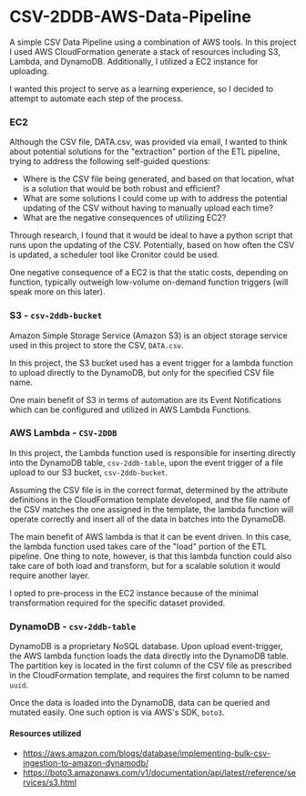 # CSV-2DDB-AWS-Data-Pipeline

A simple CSV Data Pipeline using a combination of AWS tools. In this project I used AWS CloudFormation generate a stack of resources including S3, Lambda, and DynamoDB. Additionally, I utilized a EC2 instance for uploading.

I wanted this project to serve as a learning experience, so I decided to attempt to automate each step of the process. 


### EC2

Although the CSV file, DATA.csv, was provided via email, I wanted to think about potential solutions for the "extraction" portion of the ETL pipeline, trying to address the following self-guided questions:

- Where is the CSV file being generated, and based on that location, what is a solution that would be both robust and efficient?
 - What are some solutions I could come up with to address the potential updating of the CSV without having to manually upload each time?
 - What are the negative consequences of utilizing EC2?

Through research, I found that it would be ideal to have a python script that runs upon the updating of the CSV. Potentially, based on how often the CSV is updated, a scheduler tool like Cronitor could be used. 

One negative consequence of a EC2 is that the static costs, depending on function, typically outweigh low-volume on-demand function triggers (will speak more on this later). 

### S3 - `csv-2ddb-bucket`

Amazon Simple Storage Service (Amazon S3) is an object storage service used in this project to store the CSV, `DATA.csv`. 

In this project, the S3 bucket used has a event trigger for a lambda function to upload directly to the DynamoDB, but only for the specified CSV file name. 

One main benefit of S3 in terms of automation are its Event Notifications which can be configured and utilized in AWS Lambda Functions. 

### AWS Lambda - `CSV-2DDB`

In this project, the Lambda function used is responsible for inserting directly into the DynamoDB table, `csv-2ddb-table`, upon the event trigger of a file upload to our S3 bucket, `csv-2ddb-bucket`. 

Assuming the CSV file is in the correct format, determined by the attribute definitions in the CloudFormation template developed, and the file name of the CSV matches the one assigned in the template, the lambda function will operate correctly and insert all of the data in batches into the DynamoDB.

The main benefit of AWS lambda is that it can be event driven. In this case, the lambda function used takes care of the "load" portion of the ETL pipeline. One thing to note, however, is that this lambda function could also take care of both load and transform, but for a scalable solution it would require another layer. 

I opted to pre-process in the EC2 instance because of the minimal transformation required for the specific dataset provided. 

###  DynamoDB - `csv-2ddb-table`
DynamoDB is a proprietary NoSQL database. Upon upload event-trigger, the AWS lambda function loads the data directly into the DynamoDB table. The partition key is located in the first column of the CSV file as prescribed in the CloudFormation template, and requires the first column to be named `uuid`. 

Once the data is loaded into the DynamoDB, data can be queried and mutated easily. One such option is via AWS's SDK, `boto3`. 
#### Resources utilized
- https://aws.amazon.com/blogs/database/implementing-bulk-csv-ingestion-to-amazon-dynamodb/
- https://boto3.amazonaws.com/v1/documentation/api/latest/reference/services/s3.html
